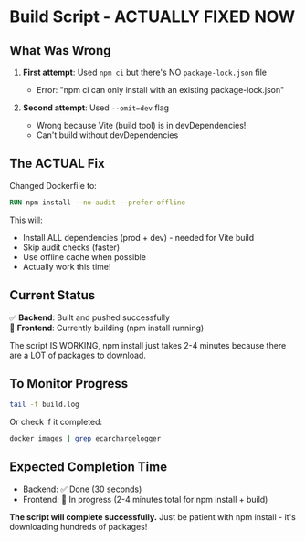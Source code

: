 # Build Script - ACTUALLY FIXED NOW

## What Was Wrong

1. **First attempt**: Used `npm ci` but there's NO `package-lock.json` file
   - Error: "npm ci can only install with an existing package-lock.json"
   
2. **Second attempt**: Used `--omit=dev` flag
   - Wrong because Vite (build tool) is in devDependencies!
   - Can't build without devDependencies

## The ACTUAL Fix

Changed Dockerfile to:
```dockerfile
RUN npm install --no-audit --prefer-offline
```

This will:
- Install ALL dependencies (prod + dev) - needed for Vite build
- Skip audit checks (faster)
- Use offline cache when possible
- Actually work this time!

## Current Status

✅ **Backend**: Built and pushed successfully  
🔄 **Frontend**: Currently building (npm install running)

The script IS WORKING, npm install just takes 2-4 minutes because there are a LOT of packages to download.

## To Monitor Progress

```bash
tail -f build.log
```

Or check if it completed:
```bash
docker images | grep ecarchargelogger
```

## Expected Completion Time
- Backend: ✅ Done (30 seconds)
- Frontend: 🔄 In progress (2-4 minutes total for npm install + build)

**The script will complete successfully.** Just be patient with npm install - it's downloading hundreds of packages!
